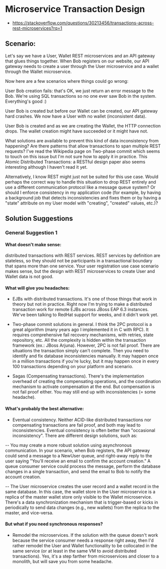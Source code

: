 

# Microservice Transaction Design

- https://stackoverflow.com/questions/30213456/transactions-across-rest-microservices?rq=1

## Scenario:

Let's say we have a User, Wallet REST microservices and an API gateway that glues things together. When Bob registers on our website, our API gateway needs to create a user through the User microservice and a wallet through the Wallet microservice.

Now here are a few scenarios where things could go wrong:

User Bob creation fails: that's OK, we just return an error message to the Bob. We're using SQL transactions so no one ever saw Bob in the system. Everything's good :)

User Bob is created but before our Wallet can be created, our API gateway hard crashes. We now have a User with no wallet (inconsistent data).

User Bob is created and as we are creating the Wallet, the HTTP connection drops. The wallet creation might have succeeded or it might have not.

What solutions are available to prevent this kind of data inconsistency from happening? Are there patterns that allow transactions to span multiple REST requests? I've read the Wikipedia page on Two-phase commit which seems to touch on this issue but I'm not sure how to apply it in practice. This Atomic Distributed Transactions: a RESTful design paper also seems interesting although I haven't read it yet.

Alternatively, I know REST might just not be suited for this use case. Would perhaps the correct way to handle this situation to drop REST entirely and use a different communication protocol like a message queue system? Or should I enforce consistency in my application code (for example, by having a background job that detects inconsistencies and fixes them or by having a "state" attribute on my User model with "creating", "created" values, etc.)?


## Solution Suggestions

### General Suggestion 1

#### What doesn't make sense:

distributed transactions with REST services. REST services by definition are stateless, so they should not be participants in a transactional boundary that spans more than one service. Your user registration use case scenario makes sense, but the design with REST microservices to create User and Wallet data is not good.

#### What will give you headaches:

- EJBs with distributed transactions. It's one of those things that work in theory but not in practice. Right now I'm trying to make a distributed transaction work for remote EJBs across JBoss EAP 6.3 instances. We've been talking to RedHat support for weeks, and it didn't work yet.

- Two-phase commit solutions in general. I think the 2PC protocol is a great algorithm (many years ago I implemented it in C with RPC). It requires comprehensive fail recovery mechanisms, with retries, state repository, etc. All the complexity is hidden within the transaction framework (ex.: JBoss Arjuna). However, 2PC is not fail proof. There are situations the transaction simply can't complete. Then you need to identify and fix database inconsistencies manually. It may happen once in a million transactions if you're lucky, but it may happen once in every 100 transactions depending on your platform and scenario.

- Sagas (Compensating transactions). There's the implementation overhead of creating the compensating operations, and the coordination mechanism to activate compensation at the end. But compensation is not fail proof either. You may still end up with inconsistencies (= some headache).

#### What's probably the best alternative:

- Eventual consistency. Neither ACID-like distributed transactions nor compensating transactions are fail proof, and both may lead to inconsistencies. Eventual consistency is often better than "occasional inconsistency". There are different design solutions, such as:


-- You may create a more robust solution using asynchronous communication. In your scenario, when Bob registers, the API gateway could send a message to a NewUser queue, and right-away reply to the user saying "You'll receive an email to confirm the account creation." A queue consumer service could process the message, perform the database changes in a single transaction, and send the email to Bob to notify the account creation.


-- The User microservice creates the user record and a wallet record in the same database. In this case, the wallet store in the User microservice is a replica of the master wallet store only visible to the Wallet microservice. There's a data synchronization mechanism that is trigger-based or kicks in periodically to send data changes (e.g., new wallets) from the replica to the master, and vice-versa.

#### But what if you need synchronous responses?

- Remodel the microservices. If the solution with the queue doesn't work because the service consumer needs a response right away, then I'd rather remodel the User and Wallet functionality to be collocated in the same service (or at least in the same VM to avoid distributed transactions). Yes, it's a step farther from microservices and closer to a monolith, but will save you from some headache.

